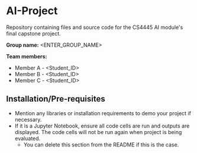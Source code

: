 # AI-Project
Repository containing files and source code for the CS4445 AI module's final capstone project.

**Group name:** <ENTER_GROUP_NAME>  
  
**Team members:**
- Member A - <Student_ID>
- Member B - <Student_ID>
- Member C - <Student_ID>

## Installation/Pre-requisites
- Mention any libraries or installation requirements to demo your project if necessary.
- If it is a Jupyter Notebook, ensure all code cells are run and outputs are displayed. The code cells will not be run again when project is being evaluated.
  - You can delete this section from the README if this is the case.